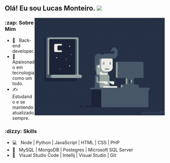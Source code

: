 <h2> Olá! Eu sou Lucas Monteiro. <img src="https://github.com/souvikguria98/souvikguria98/blob/master/Hi.gif" width="25"></h2>
<img align="right" alt="GIF" src="https://github.com/devSouvik/devSouvik/blob/master/1.gif" width="410"/>
<h3> :zap: Sobre Mim </h3>

- :briefcase: &nbsp; Back-end developer.
- :seedling: &nbsp; Apaixonado em tecnologia como um todo.
- :writing_hand: &nbsp; Estudando e se mantendo atualizado sempre.

<h3> :dizzy:  Skills</h3>

- :computer: &nbsp; Node | Python | JavaScript | HTML | CSS | PHP  
- :rotating_light:  &nbsp;  MySQL | MongoDB | Postegres | Microsoft SQL Server 
- :wrench: &nbsp; Visual Studio Code | Intellij | Visual Studio | Git








